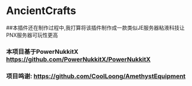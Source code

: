 # AncientCrafts
##本插件还在制作过程中,我打算将该插件制作成一款类似JE服务器粘液科技让PNX服务器可玩性更高
### 本项目基于PowerNukkitX https://github.com/PowerNukkitX/PowerNukkitX
### 项目鸣谢: https://github.com/CoolLoong/AmethystEquipment
